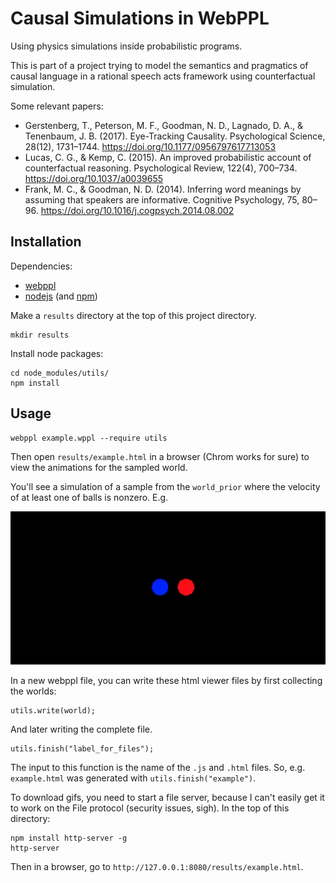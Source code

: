 # Causal Simulations in WebPPL

Using physics simulations inside probabilistic programs.

This is part of a project trying to model the semantics and pragmatics of causal language in a rational speech acts framework using counterfactual simulation.

Some relevant papers:

* Gerstenberg, T., Peterson, M. F., Goodman, N. D., Lagnado, D. A., & Tenenbaum, J. B. (2017). Eye-Tracking Causality. Psychological Science, 28(12), 1731–1744. https://doi.org/10.1177/0956797617713053
* Lucas, C. G., & Kemp, C. (2015). An improved probabilistic account of counterfactual reasoning. Psychological Review, 122(4), 700–734. https://doi.org/10.1037/a0039655
* Frank, M. C., & Goodman, N. D. (2014). Inferring word meanings by assuming that speakers are informative. Cognitive Psychology, 75, 80–96. https://doi.org/10.1016/j.cogpsych.2014.08.002

## Installation

Dependencies:

* [webppl](http://webppl.org/)
* [nodejs](https://nodejs.org/en/) (and [npm](https://www.npmjs.com/))

Make a `results` directory at the top of this project directory.

```
mkdir results
```

Install node packages:

```
cd node_modules/utils/
npm install
```

## Usage

```
webppl example.wppl --require utils
```

Then open `results/example.html` in a browser (Chrom works for sure) to view the animations for the sampled world.

You'll see a simulation of a sample from the `world_prior` where the velocity of at least one of balls is nonzero. E.g.

![gif](img/collision.gif)

In a new webppl file, you can write these html viewer files by first collecting the worlds:

```
utils.write(world);
```

And later writing the complete file.

```
utils.finish("label_for_files");
```

The input to this function is the name of the `.js` and `.html` files. So, e.g. `example.html` was generated with `utils.finish("example")`.

To download gifs, you need to start a file server, because I can't easily get it to work on the File protocol (security issues, sigh). In the top of this directory:

```
npm install http-server -g
http-server
```

Then in a browser, go to `http://127.0.0.1:8080/results/example.html`.
